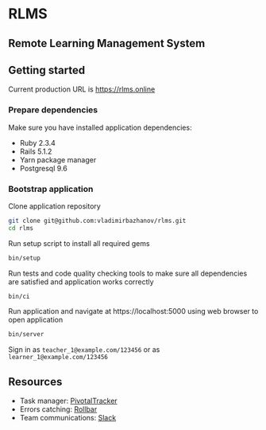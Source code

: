 # RLMS
## Remote Learning Management System

## Getting started

Current production URL is https://rlms.online

### Prepare dependencies

Make sure you have installed application dependencies:

- Ruby 2.3.4
- Rails 5.1.2
- Yarn package manager
- Postgresql 9.6

### Bootstrap application

Clone application repository

```bash
git clone git@github.com:vladimirbazhanov/rlms.git
cd rlms
```

Run setup script to install all required gems

```bash
bin/setup
```

Run tests and code quality checking tools to make sure all dependencies are satisfied and application works correctly

```bash
bin/ci
```

Run application and navigate at https://localhost:5000 using web browser to open application

```bash
bin/server
```

Sign in as ```teacher_1@example.com/123456``` or as ```learner_1@example.com/123456```

## Resources

- Task manager: [PivotalTracker](https://www.pivotaltracker.com/n/projects/2098243)
- Errors catching: [Rollbar](https://rollbar.com/VladimirBazhanov/rlms)
- Team communications: [Slack](https://flatstack-school.slack.com)
